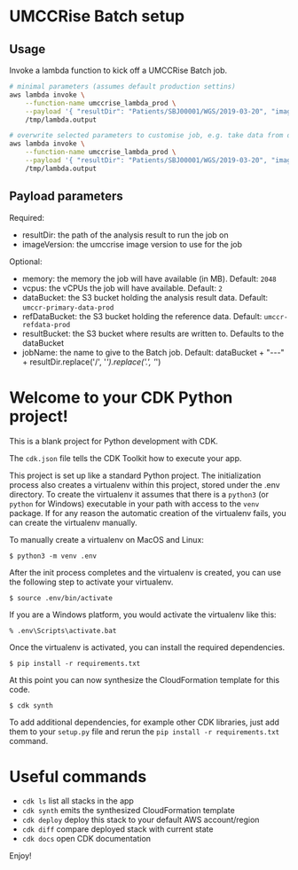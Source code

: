 # UMCCRise Batch setup

## Usage
Invoke a lambda function to kick off a UMCCRise Batch job.
```bash
# minimal parameters (assumes default production settins)
aws lambda invoke \
    --function-name umccrise_lambda_prod \
    --payload '{ "resultDir": "Patients/SBJ00001/WGS/2019-03-20", "imageVersion": "0.15.15"}' \
    /tmp/lambda.output

# overwrite selected parameters to customise job, e.g. take data from different data bucket and customise compute resource
aws lambda invoke \
    --function-name umccrise_lambda_prod \
    --payload '{ "resultDir": "Patients/SBJ00001/WGS/2019-03-20", "imageVersion": "0.15.15", "dataBucket": "umccr-temp", "memory": "50000", "vcpus": "16"}' \
    /tmp/lambda.output
```

## Payload parameters

Required:
- resultDir: the path of the analysis result to run the job on
- imageVersion: the umccrise image version to use for the job

Optional:
- memory: the memory the job will have available (in MB). Default: `2048`
- vcpus: the vCPUs the job will have available. Default: `2`
- dataBucket: the S3 bucket holding the analysis result data. Default: `umccr-primary-data-prod`
- refDataBucket: the S3 bucket holding the reference data. Default: `umccr-refdata-prod`
- resultBucket: the S3 bucket where results are written to. Defaults to the dataBucket
- jobName: the name to give to the Batch job. Default: dataBucket + "---" + resultDir.replace('/', '_').replace('.', '_')

# Welcome to your CDK Python project!

This is a blank project for Python development with CDK.

The `cdk.json` file tells the CDK Toolkit how to execute your app.

This project is set up like a standard Python project.  The initialization
process also creates a virtualenv within this project, stored under the .env
directory.  To create the virtualenv it assumes that there is a `python3`
(or `python` for Windows) executable in your path with access to the `venv`
package. If for any reason the automatic creation of the virtualenv fails,
you can create the virtualenv manually.

To manually create a virtualenv on MacOS and Linux:

```
$ python3 -m venv .env
```

After the init process completes and the virtualenv is created, you can use the following
step to activate your virtualenv.

```
$ source .env/bin/activate
```

If you are a Windows platform, you would activate the virtualenv like this:

```
% .env\Scripts\activate.bat
```

Once the virtualenv is activated, you can install the required dependencies.

```
$ pip install -r requirements.txt
```

At this point you can now synthesize the CloudFormation template for this code.

```
$ cdk synth
```

To add additional dependencies, for example other CDK libraries, just add
them to your `setup.py` file and rerun the `pip install -r requirements.txt`
command.

# Useful commands

 * `cdk ls`          list all stacks in the app
 * `cdk synth`       emits the synthesized CloudFormation template
 * `cdk deploy`      deploy this stack to your default AWS account/region
 * `cdk diff`        compare deployed stack with current state
 * `cdk docs`        open CDK documentation

Enjoy!
